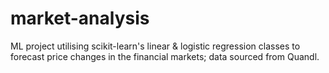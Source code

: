 # market-analysis
ML project utilising scikit-learn's linear & logistic regression classes to forecast price changes in the financial markets; data sourced from Quandl.
